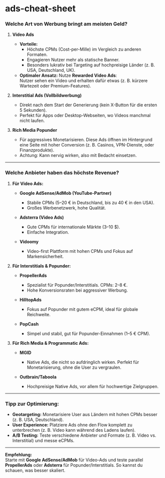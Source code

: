 # ads-cheat-sheet




### **Welche Art von Werbung bringt am meisten Geld?**

1. **Video Ads**  
   - **Vorteile:**  
     - Höchste CPMs (Cost-per-Mille) im Vergleich zu anderen Formaten.  
     - Engagieren Nutzer mehr als statische Banner.  
     - Besonders lukrativ bei Targeting auf hochpreisige Länder (z. B. USA, Deutschland, UK).  
   - **Optimaler Ansatz:** Nutze **Rewarded Video Ads**:  
     Nutzer sehen ein Video und erhalten dafür etwas (z. B. kürzere Wartezeit oder Premium-Features).  

2. **Interstitial Ads (Vollbildwerbung)**  
   - Direkt nach dem Start der Generierung (kein X-Button für die ersten 5 Sekunden).  
   - Perfekt für Apps oder Desktop-Webseiten, wo Videos manchmal nicht laufen.  

3. **Rich Media Popunder**  
   - Für aggressives Monetarisieren. Diese Ads öffnen im Hintergrund eine Seite mit hoher Conversion (z. B. Casinos, VPN-Dienste, oder Finanzprodukte).  
   - Achtung: Kann nervig wirken, also mit Bedacht einsetzen.

---

### **Welche Anbieter haben das höchste Revenue?**

1. **Für Video Ads:**
   - **Google AdSense/AdMob (YouTube-Partner)**  
     - Stabile CPMs (5–20 € in Deutschland, bis zu 40 € in den USA).  
     - Großes Werbenetzwerk, hohe Qualität.  

   - **Adsterra (Video Ads)**  
     - Gute CPMs für internationale Märkte (3–10 $).  
     - Einfache Integration.

   - **Vidoomy**  
     - Video-first Plattform mit hohen CPMs und Fokus auf Markensicherheit.  

2. **Für Interstitials & Popunder:**
   - **PropellerAds**  
     - Spezialist für Popunder/Interstitials. CPMs: 2–8 €.  
     - Hohe Konversionsraten bei aggressiver Werbung.  

   - **HilltopAds**  
     - Fokus auf Popunder mit gutem eCPM, ideal für globale Reichweite.  

   - **PopCash**  
     - Simpel und stabil, gut für Popunder-Einnahmen (1–5 € CPM).  

3. **Für Rich Media & Programmatic Ads:**  
   - **MGID**  
     - Native Ads, die nicht so aufdringlich wirken. Perfekt für Monetarisierung, ohne die User zu vergraulen.  

   - **Outbrain/Taboola**  
     - Hochpreisige Native Ads, vor allem für hochwertige Zielgruppen.

---

### **Tipp zur Optimierung:**

- **Geotargeting:** Monetarisiere User aus Ländern mit hohen CPMs besser (z. B. USA, Deutschland).  
- **User Experience:** Platziere Ads ohne den Flow komplett zu unterbrechen (z. B. Video kann während des Ladens laufen).  
- **A/B Testing:** Teste verschiedene Anbieter und Formate (z. B. Video vs. Interstitial) und messe eCPMs.  

---

**Empfehlung:**  
Starte mit **Google AdSense/AdMob** für Video-Ads und teste parallel **PropellerAds** oder **Adsterra** für Popunder/Interstitials. So kannst du schauen, was besser skaliert.
